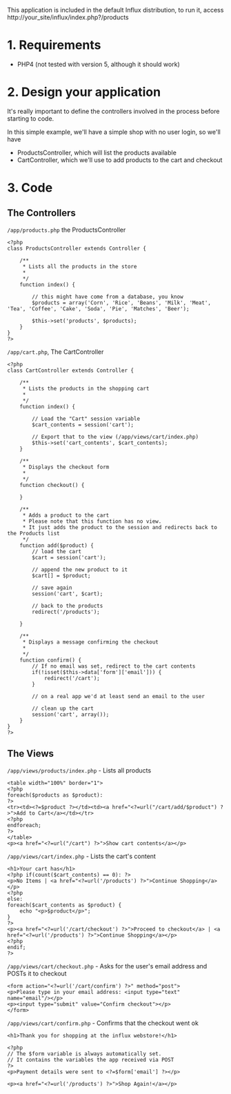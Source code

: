 This application is included in the default Influx distribution, to run it, access
http://your_site/influx/index.php?/products

# 1. Requirements #
  * PHP4 (not tested with version 5, although it should work)

# 2. Design your application #
It's really important to define the controllers involved in the process before starting to code.

In this simple example, we'll have a simple shop with no user login, so we'll have
  * ProductsController, which will list the products available
  * CartController, which we'll use to add products to the cart and checkout

# 3. Code #

## The Controllers ##

`/app/products.php` the ProductsController
```
<?php
class ProductsController extends Controller {

	/**
	 * Lists all the products in the store
	 *
	 */
	function index() {
		
		// this might have come from a database, you know
		$products = array('Corn', 'Rice', 'Beans', 'Milk', 'Meat', 'Tea', 'Coffee', 'Cake', 'Soda', 'Pie', 'Matches', 'Beer');
		
		$this->set('products', $products);
	}
}
?>
```

`/app/cart.php`, The CartController
```
<?php
class CartController extends Controller {

	/**
	 * Lists the products in the shopping cart
	 *
	 */	
	function index() {
		
		// Load the "Cart" session variable
		$cart_contents = session('cart');
		
		// Export that to the view (/app/views/cart/index.php)
		$this->set('cart_contents', $cart_contents);
	}

	/**
	 * Displays the checkout form
	 *
	 */	
	function checkout() {

	}
	
	/**
	 * Adds a product to the cart
	 * Please note that this function has no view. 
	 * It just adds the product to the session and redirects back to the Products list
	 */ 
	function add($product) {
		// load the cart
		$cart = session('cart');
		
		// append the new product to it
		$cart[] = $product;
		
		// save again
		session('cart', $cart);
		
		// back to the products
		redirect('/products');
		
	}

	/**
	 * Displays a message confirming the checkout
	 *
	 */
	function confirm() {
		// If no email was set, redirect to the cart contents
		if(!isset($this->data['form']['email'])) {
			redirect('/cart');
		}
		
		// on a real app we'd at least send an email to the user
		
		// clean up the cart
		session('cart', array());
	}
}
?>
```

## The Views ##
`/app/views/products/index.php` - Lists all products
```
<table width="100%" border="1">
<?php
foreach($products as $product):
?>
<tr><td><?=$product ?></td><td><a href="<?=url("/cart/add/$product") ?>">Add to Cart</a></td></tr>
<?php
endforeach;
?>
</table>
<p><a href="<?=url("/cart") ?>">Show cart contents</a></p>
```

`/app/views/cart/index.php` - Lists the cart's content
```
<h1>Your cart has</h1>
<?php if(count($cart_contents) == 0): ?>
<p>No Items | <a href="<?=url('/products') ?>">Continue Shopping</a></p>
<?php 
else: 
foreach($cart_contents as $product) {
	echo "<p>$product</p>";
}
?>
<p><a href="<?=url('/cart/checkout') ?>">Proceed to checkout</a> | <a href="<?=url('/products') ?>">Continue Shopping</a></p>
<?php
endif;
?>
```

`/app/views/cart/checkout.php` - Asks for the user's email address and POSTs it to checkout
```
<form action="<?=url('/cart/confirm') ?>" method="post">
<p>Please type in your email address: <input type="text" name="email"/></p>
<p><input type="submit" value="Confirm checkout"></p>
</form>
```

`/app/views/cart/confirm.php` - Confirms that the checkout went ok
```
<h1>Thank you for shopping at the influx webstore!</h1>

<?php
// The $form variable is always automatically set. 
// It contains the variables the app received via POST
?>
<p>Payment details were sent to <?=$form['email'] ?></p>

<p><a href="<?=url('/products') ?>">Shop Again!</a></p>
```